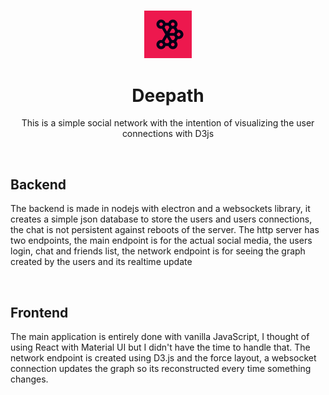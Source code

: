 <h3 align="center"><img src='https://raw.githubusercontent.com/JayexDesigns/deepath/main/public/assets/logo2.png' width='15%'></h3>
<h1 align="center">Deepath</h1>
<p align="center">This is a simple social network with the intention of visualizing the user connections with D3js</p>
<br/>
<h2>Backend</h2>
<p>The backend is made in nodejs with electron and a websockets library, it creates a simple json database to store the users and users connections, the chat is not persistent against reboots of the server. The http server has two endpoints, the main endpoint is for the actual social media, the users login, chat and friends list, the network endpoint is for seeing the graph created by the users and its realtime update</p>
<br/>
<h2>Frontend</h2>
<p>The main application is entirely done with vanilla JavaScript, I thought of using React with Material UI but I didn't have the time to handle that. The network endpoint is created using D3.js and the force layout, a websocket connection updates the graph so its reconstructed every time something changes.</p>
<br/>
